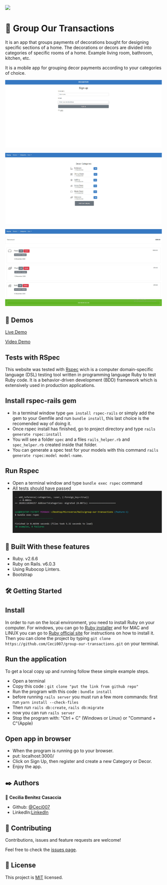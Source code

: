 ![](https://img.shields.io/badge/Microverse-blueviolet)

#  🧐 Group Our Transactions 

It is an app that groups payments of decorations bought for designing specific sections of a home. The decorations or decors are divided into categories of specific rooms of a home. Example living room, bathroom, kitchen, etc. 

It is a mobile app for grouping decor payments according to your categories of choice.

![Sign Up page](./screenshot-1.png)

![Categories page](./screenshot-2.png)

![My Decors page](./screenshot-3.png)

## 🔴 Demos

[Live Demo](https://group-our-transactions.herokuapp.com/)

[Video Demo](https://drive.google.com/file/d/1jWASAz97ByhsPhR8Q_dEvMsqCx-SCd-G/view?usp=sharing)

## Tests with RSpec 

This website was tested with [Rspec](https://en.wikipedia.org/wiki/RSpec) wich is a computer domain-specific language (DSL) testing tool written in programming language Ruby to test Ruby code. It is a behavior-driven development (BDD) framework which is extensively used in production applications. 

## Install rspec-rails gem
- In a terminal window type ```gem install rspec-rails``` or simply add the gem to your Gemfile and run ```bundle install```, this last choice is the recomended way of doing it.
- Once rspec install has finished, go to project directory and type ```rails generate rspec:install``` 
- You will see a folder ```spec``` and a files ```rails_helper.rb``` and ```spec_helper.rb``` created inside that folder.
- You can generate a spec test for your models with this command ```rails generate rspec:model model-name```.

## Run Rspec 
- Open a terminal window and type ```bundle exec rspec``` command
- All tests should have passed 
![RSpec tests](./screenshot-4.png)

## 🔧 Built With these features
- Ruby. v2.6.6
- Ruby on Rails. v6.0.3
- Using Rubocop Linters.
- Bootstrap

## 🛠 Getting Started
## Install 
 In order to run on the local environment, you need to install Ruby on your computer. For windows, you can go to [Ruby installer](https://rubyinstaller.org/) and for MAC and LINUX you can go to [Ruby official site](https://www.ruby-lang.org/en/downloads/) for instructions on how to install it. Then you can clone the project by typing ```git clone https://github.com/Ceci007/group-our-transactions.git``` on your terminal.

## Run the application
To get a local copy up and running follow these simple example steps.

- Open a terminal
- Copy this code : ```git clone "put the link from github repo"```
- Run the program with this code : ```bundle install```
- before running ```rails server``` you must run a few more commands: first run ```yarn install --check-files```
- Then run ```rails db:create```, ```rails db:migrate```
- now you can run ```rails server```
- Stop the program with: "Ctrl + C" (Windows or Linux) or "Command + C"(Apple)

## Open app in browser

- When the program is running go to your browser.
- put: localhost:3000/
- Click on Sign Up, then register and create a new Category or Decor.
- Enjoy the app.

## ✒️ Authors
👤 **Cecilia Benitez Casaccia**

- Github: [@Ceci007](https://github.com/Ceci007)
- LinkedIn:[LinkedIn](www.linkedin.com/in/cecilia-benítez)

## 🤝 Contributing
Contributions, issues and feature requests are welcome!

Feel free to check the [issues page](https://github.com/Ceci007/group-our-transactions/issues).

## 📝 License
This project is [MIT](lic.url) licensed.
